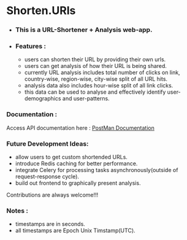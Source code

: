 # Shorten.URls

- ### This is a URL-Shortener + Analysis web-app.
- ### Features : 
    - users can shorten their URL by providing their own urls.
    - users can get analysis of how their URL is being shared.
    - currently URL analysis includes total number of clicks on link, country-wise, region-wise, city-wise split of all URL hits.
    - analysis data also includes hour-wise split of all link clicks.
    - this data can be used to analyse and effectively identify user-demographics and user-patterns.


### Documentation : 

Access API documentation here : [PostMan Documentation](https://documenter.getpostman.com/view/17713936/UzQuP5pq)

### Future Development Ideas:
- allow users to get custom shortended URLs.
- introduce Redis caching for better performance.
- integrate Celery for processing tasks asynchronously(outside of request-response cycle).
- build out frontend to graphically present analysis.

Contributions are always welcome!!!

### Notes : 
- timestamps are in seconds.
- all timestamps are Epoch Unix Timstamp(UTC).